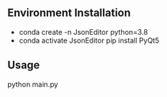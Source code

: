 ## Environment Installation

- conda create -n JsonEditor python=3.8
- conda activate JsonEditor
pip install PyQt5

## Usage
python main.py

